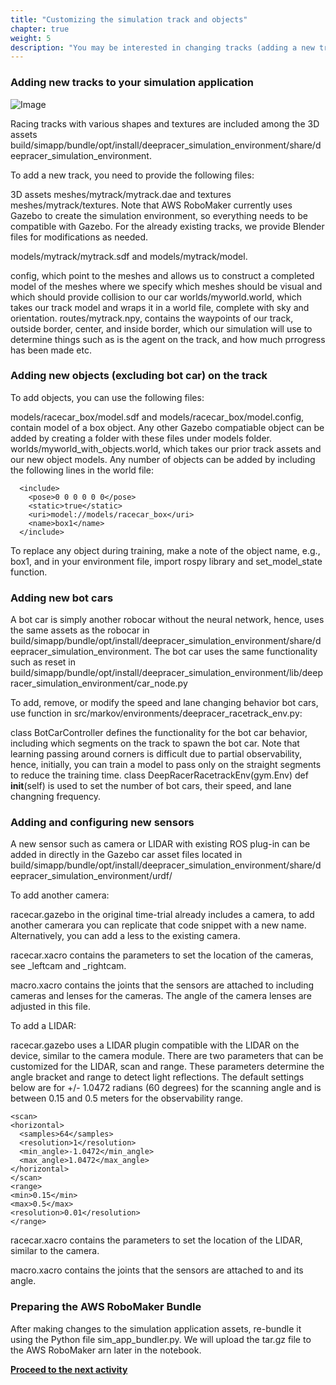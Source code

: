 ```yaml
---
title: "Customizing the simulation track and objects"
chapter: true
weight: 5
description: "You may be interested in changing tracks (adding a new track, or editing an existing one), adding objects to your track, or adding bot cars to train against."
---
```


### Adding new tracks to your simulation application

![Image](/images/400workshop/Changetracks.png)

Racing tracks with various shapes and textures are included among the 3D assets build/simapp/bundle/opt/install/deepracer_simulation_environment/share/deepracer_simulation_environment.

To add a new track, you need to provide the following files:

3D assets
 meshes/mytrack/mytrack.dae and textures meshes/mytrack/textures. Note that AWS RoboMaker currently uses Gazebo to create the simulation environment, so everything needs to be compatible with Gazebo. For the already existing tracks, we provide Blender files for modifications as needed.

models/mytrack/mytrack.sdf and models/mytrack/model.

config, which point to the meshes and allows us to construct a completed model of the meshes where we specify which meshes should be visual and which should provide collision to our car
worlds/myworld.world, which takes our track model and wraps it in a world file, complete with sky and orientation.
routes/mytrack.npy, contains the waypoints of our track, outside border, center, and inside border, which our simulation will use to determine things such as is the agent on the track, and how much prrogress has been made etc.

### Adding new objects (excluding bot car) on the track

To add objects, you can use the following files:

models/racecar_box/model.sdf and models/racecar_box/model.config, contain model of a box object. Any other Gazebo compatiable object can be added by creating a folder with these files under models folder.
worlds/myworld_with_objects.world, which takes our prior track assets and our new object models. Any number of objects can be added by including the following lines in the world file:
````
  <include>
    <pose>0 0 0 0 0 0</pose>
    <static>true</static>
    <uri>model://models/racecar_box</uri>
    <name>box1</name>
  </include>
````
To replace any object during training, make a note of the object name, e.g., box1, and in your environment file, import rospy library and set_model_state function.

### Adding new bot cars

A bot car is simply another robocar without the neural network, hence, uses the same assets as the robocar in build/simapp/bundle/opt/install/deepracer_simulation_environment/share/deepracer_simulation_environment. The bot car uses the same functionality such as reset in build/simapp/bundle/opt/install/deepracer_simulation_environment/lib/deepracer_simulation_environment/car_node.py

To add, remove, or modify the speed and lane changing behavior bot cars, use function in src/markov/environments/deepracer_racetrack_env.py:

class BotCarController defines the functionality for the bot car behavior, including which segments on the track to spawn the bot car. Note that learning passing around corners is difficult due to partial observability, hence, initially, you can train a model to pass only on the straight segments to reduce the training time.
class DeepRacerRacetrackEnv(gym.Env) def __init__(self) is used to set the number of bot cars, their speed, and lane changning frequency.

### Adding and configuring new sensors

A new sensor such as camera or LIDAR with existing ROS plug-in can be added in directly in the Gazebo car asset files located in build/simapp/bundle/opt/install/deepracer_simulation_environment/share/deepracer_simulation_environment/urdf/

To add another camera:

racecar.gazebo in the original time-trial already includes a camera, to add another camerara you can replicate that code snippet with a new name. Alternatively, you can add a less to the existing camera.

racecar.xacro contains the parameters to set the location of the cameras, see _leftcam and _rightcam.

macro.xacro contains the joints that the sensors are attached to including cameras and lenses for the cameras. The angle of the camera lenses are adjusted in this file.

To add a LIDAR:

racecar.gazebo uses a LIDAR plugin compatible with the LIDAR on the device, similar to the camera module. There are two parameters that can be customized for the LIDAR, scan and range. These parameters determine the angle bracket and range to detect light reflections. The default settings below are for +/- 1.0472 radians (60 degrees) for the scanning angle and is between 0.15 and 0.5 meters for the observability range.
````
<scan>
<horizontal>
  <samples>64</samples>
  <resolution>1</resolution>
  <min_angle>-1.0472</min_angle>
  <max_angle>1.0472</max_angle>
</horizontal>
</scan>
<range>
<min>0.15</min>
<max>0.5</max>
<resolution>0.01</resolution>
</range>
````
racecar.xacro contains the parameters to set the location of the LIDAR, similar to the camera.

macro.xacro contains the joints that the sensors are attached to and its angle.

### Preparing the AWS RoboMaker Bundle

After making changes to the simulation application assets, re-bundle it using the Python file sim_app_bundler.py. We will upload the tar.gz file to the AWS RoboMaker arn later in the notebook.

**[Proceed to the next activity](/content/400-level-workshop/cyclopstostereo.md)**
